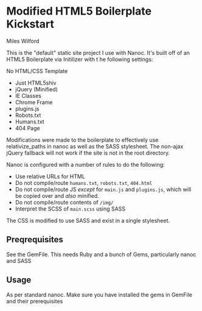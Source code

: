 Modified HTML5 Boilerplate Kickstart
==========
Miles Wilford

This is the "default" static site project I use with Nanoc.
It's built off of an HTML5 Boilerplate via Initilizer with t
he following settings:

No HTML/CSS Template
* Just HTML5shiv
* jQuery (Minified)
* IE Classes
* Chrome Frame
* plugins.js
* Robots.txt
* Humans.txt
* 404 Page

Modifications were made to the boilerplate to effectively use
relativize_paths in nanoc as well as the SASS stylesheet.  The
non-ajax jQuery fallback will not work if the site is not in the
root directory.

Nanoc is configured with a number of rules to do the following:

* Use relative URLs for HTML
* Do not compile/route `humans.txt`, `robots.txt`, `404.html`
* Do not compile/route JS *except* for `main.js` and `plugins.js`,
which will be copied over and *also* minified.
* Do not compile/route contents of `/img/`
* Interpret the SCSS of `main.scss` using SASS

The CSS is modified to use SASS and exist in a single stylesheet.

Preqrequisites
-----------
See the GemFile.
This needs Ruby and a bunch of Gems, particularly nanoc and SASS

Usage
--------------------
As per standard nanoc.  Make sure you have installed the
gems in GemFile and their prerequisites

